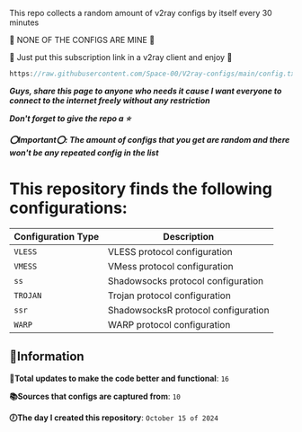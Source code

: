 This repo collects a random amount of v2ray configs by itself every 30 minutes 

🚫 NONE OF THE CONFIGS ARE MINE 🚫

💙 Just put this subscription link in a v2ray client and enjoy 💙

```javascript
https://raw.githubusercontent.com/Space-00/V2ray-configs/main/config.txt
```

***Guys, share this page to anyone who needs it cause I want everyone to connect to the internet freely without any restriction***

***Don't forget to give the repo a ⭐***

***⭕Important⭕: The amount of configs that you get are random and there won't be any repeated config in the list***


# This repository finds the following configurations:

| Configuration Type | Description                            |
|--------------------|----------------------------------------|
| `VLESS`            | VLESS protocol configuration           |
| `VMESS`            | VMess protocol configuration           |
| `ss`      | Shadowsocks protocol configuration     |
| `TROJAN`           | Trojan protocol configuration          |
| `ssr`     | ShadowsocksR protocol configuration    |
| `WARP`             | WARP protocol configuration            |



**🔵Information**
--------------------

**📝Total updates to make the code better and functional**: `16`

**📚Sources that configs are captured from**: `10`

**🕖The day I created this repository**: `October 15 of 2024`
